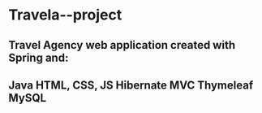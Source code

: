 # Travela--project

Travel Agency web application created with Spring and:
---------------------------
Java
HTML, CSS, JS
Hibernate
MVC
Thymeleaf
MySQL
---------------------------
